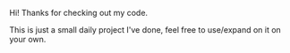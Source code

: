 Hi! Thanks for checking out my code.

This is just a small daily project I've done, feel free to use/expand on it on your own.
